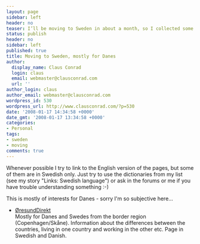 ```yaml
---
layout: page
sidebar: left
header: no
teaser: I’ll be moving to Sweden in about a month, so I collected some links which I’d like to share here. I hope there is something of interest to you, whether you are thinking of moving to Sweden or just need some help for your holiday!
status: publish
header: no
sidebar: left
published: true
title: Moving to Sweden, mostly for Danes
author:
  display_name: Claus Conrad
  login: claus
  email: webmaster@clausconrad.com
  url: ''
author_login: claus
author_email: webmaster@clausconrad.com
wordpress_id: 530
wordpress_url: http://www.clausconrad.com/?p=530
date: '2008-01-17 14:34:58 +0000'
date_gmt: '2008-01-17 13:34:58 +0000'
categories:
- Personal
tags:
- sweden
- moving
comments: true
---
```

Whenever possible I try to link to the English version of the pages, but some of them are in Swedish only. Just try to use the dictionaries from my list (see my story "Links: Swedish language") or ask in the forums or me if you have trouble understanding something :-)

This is mostly of interests for Danes - sorry I'm so subjective here...

*   [ØresundDirekt](https://www.oresunddirekt.com/)  
    Mostly for Danes and Swedes from the border region (Copenhagen/Skåne). Information about the differences between the countries, living in one country and working in the other etc. Page in Swedish and Danish.
